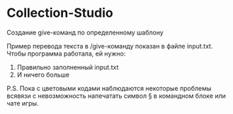 # Collection-Studio
Создание give-команд по определенному шаблону

Пример перевода текста в /give-команду показан в файле input.txt.
Чтобы программа работала, ей нужно:

1) Правильно заполненный input.txt
2) И ничего больше

P.S. Пока с цветовыми кодами наблюдаются некоторые проблемы всявязи с невозможность напечатать символ § в командном блоке или чате игры.
